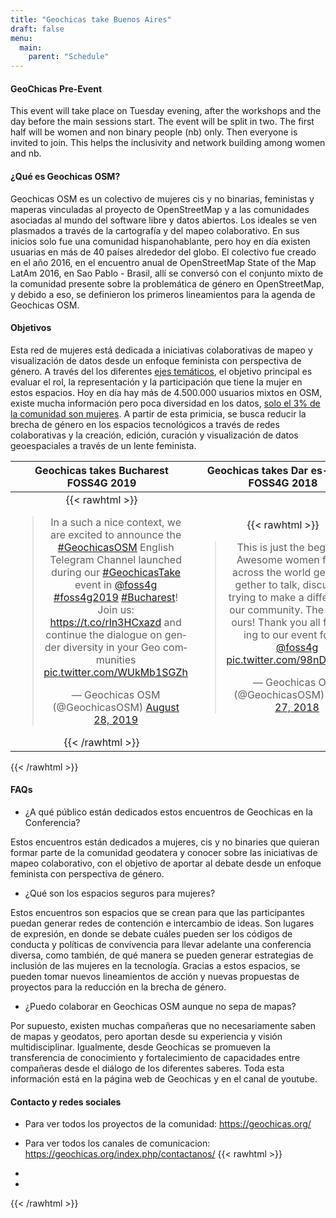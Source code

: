 ```yaml
---
title: "Geochicas take Buenos Aires"
draft: false
menu:
  main:
    parent: "Schedule"
---
```


#### GeoChicas Pre-Event
This event will take place on Tuesday evening, after the workshops and the day before the main sessions start. The event will be split in two. The first half will be women and non binary people (nb) only. Then everyone is invited to join. This helps the inclusivity and network building among women and nb.

#### ¿Qué es Geochicas OSM? 

Geochicas OSM es un colectivo de mujeres cis y no binarias, feministas y maperas vinculadas al proyecto de OpenStreetMap y a las comunidades asociadas al mundo del software libre y datos abiertos. Los ideales se ven plasmados a través de la cartografía y del mapeo colaborativo. En sus inicios solo fue una comunidad hispanohablante, pero hoy en día existen usuarias en más de 40 países alrededor del globo. 
El colectivo fue creado en el año 2016, en el encuentro anual de OpenStreetMap State of the Map LatAm 2016, en Sao Pablo - Brasil, allí se conversó con el conjunto mixto de la comunidad presente sobre la problemática de género en OpenStreetMap, y debido a eso, se definieron los primeros lineamientos para la agenda de Geochicas OSM.

#### Objetivos

Esta red de mujeres está dedicada a iniciativas colaborativas de mapeo y visualización de datos desde un enfoque feminista con perspectiva de género. A través del los diferentes [ejes temáticos](https://es.wikipedia.org/wiki/Geochicas), el objetivo principal es evaluar el rol, la representación y la participación que tiene la mujer en estos espacios. Hoy en día hay más de 4.500.000 usuarios mixtos en OSM, existe mucha información pero poca diversidad en los datos, [solo el 3% de la comunidad son mujeres](https://slides.com/geochicasosm/geochicas-csvconf-v4-2019-11#/6). A partir de esta primicia, se busca reducir la brecha de género en los espacios tecnológicos a través de redes colaborativas y la creación, edición, curación y visualización de datos geoespaciales a través de un lente feminista.


| Geochicas takes Bucharest FOSS4G 2019|Geochicas takes Dar es-Salam FOSS4G 2018 |
|:------:|:-----------:|
|{{< rawhtml >}}<blockquote width="400" height="100" frameborder="0" class="twitter-tweet"><p lang="en" dir="ltr">In a such a nice context, we are excited to announce the <a href="https://twitter.com/hashtag/GeochicasOSM?src=hash&amp;ref_src=twsrc%5Etfw" >#GeochicasOSM</a> English Telegram Channel launched during our <a href="https://twitter.com/hashtag/GeochicasTake?src=hash&amp;ref_src=twsrc%5Etfw">#GeochicasTake</a> event in <a href="https://twitter.com/foss4g?ref_src=twsrc%5Etfw">@foss4g</a> <a href="https://twitter.com/hashtag/foss4g2019?src=hash&amp;ref_src=twsrc%5Etfw">#foss4g2019</a> <a href="https://twitter.com/hashtag/Bucharest?src=hash&amp;ref_src=twsrc%5Etfw">#Bucharest</a>! Join us: <a href="https://t.co/rln3HCxazd">https://t.co/rln3HCxazd</a> and continue the dialogue on gender diversity in your Geo communities <a href="https://t.co/WUkMb1SGZh">pic.twitter.com/WUkMb1SGZh</a></p>&mdash; Geochicas OSM (@GeochicasOSM) <a href="https://twitter.com/GeochicasOSM/status/1166603608642768896?ref_src=twsrc%5Etfw">August 28, 2019</a></blockquote> <script async src="https://platform.twitter.com/widgets.js" charset="utf-8"></script>{{< /rawhtml >}}|{{< rawhtml >}}<blockquote width="400" height="100" frameborder="0" class="twitter-tweet"><p lang="en" dir="ltr">This is just the beginning! Awesome women from all across the world getting together to talk, discuss and trying to make a difference in our community. The future is ours! Thank you all for coming to our event for the <a href="https://twitter.com/foss4g?ref_src=twsrc%5Etfw">@foss4g</a> <a href="https://t.co/98nDw4wpSS">pic.twitter.com/98nDw4wpSS</a></p>&mdash; Geochicas OSM (@GeochicasOSM) <a href="https://twitter.com/GeochicasOSM/status/1033961437113274368?ref_src=twsrc%5Etfw">August 27, 2018</a></blockquote> <script async src="https://platform.twitter.com/widgets.js" charset="utf-8"></script>

{{< /rawhtml >}}
#### FAQs

- ¿A qué público están dedicados estos encuentros de Geochicas en la Conferencia?

Estos encuentros están dedicados a mujeres, cis y no binaries que quieran formar parte de la comunidad geodatera y conocer sobre las iniciativas de mapeo colaborativo, con el objetivo de aportar al debate desde un enfoque feminista con perspectiva de género.


- ¿Qué son los espacios seguros para mujeres?

Estos encuentros son espacios que se crean para que las participantes puedan generar redes de contención e intercambio de ideas. Son lugares de expresión, en donde se debate cuáles pueden ser los códigos de conducta y políticas de convivencia para llevar adelante una conferencia diversa, como también, de qué manera se pueden generar estrategias de inclusión de las mujeres en la tecnología.
Gracias a estos espacios, se pueden tomar nuevos lineamientos de acción y nuevas propuestas de proyectos para la reducción en la brecha de género. 


- ¿Puedo colaborar en Geochicas OSM aunque no sepa de mapas?

Por supuesto, existen muchas compañeras que no necesariamente saben de mapas y geodatos, pero aportan desde su experiencia y visión multidisciplinar. Igualmente, desde Geochicas se promueven la transferencia de conocimiento y fortalecimiento de capacidades entre compañeras desde el diálogo de los diferentes saberes. Toda esta información está en la página web de Geochicas y en el canal de youtube.


#### Contacto y redes sociales

- Para ver todos los proyectos de la comunidad: https://geochicas.org/

- Para ver todos los canales de comunicacion: https://geochicas.org/index.php/contactanos/
{{< rawhtml >}}
<!DOCTYPE html>
<html lang="en">
<head>
	<meta charset="utf-8">
	<link rel="stylesheet" href="https://use.fontawesome.com/releases/v5.8.1/css/all.css" integrity="sha384-50oBUHEmvpQ+1lW4y57PTFmhCaXp0ML5d60M1M7uH2+nqUivzIebhndOJK28anvf" crossorigin="anonymous">
	<link rel="stylesheet" href="iconos_geochicas.css"> 
	<title>iconos redes sociales</title>
</head>
<body>
	<div class="redes-container">
		<ul>
			<li><a href="https://twitter.com/geochicasosm" class="twitter" target="_blank"><i class="fab fa-twitter"></i></a></li>
			<li><a href="https://www.youtube.com/channel/UCMbcgFj2g9NloxBhVonOQIQ"class="youtube" target="_blank"><i class="fab fa-youtube"></i></a></li>
		</ul>
	</div>
</body>
</html>
{{< /rawhtml >}}